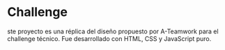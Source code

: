 # Challenge
ste proyecto es una réplica del diseño propuesto por A-Teamwork para el challenge técnico. Fue desarrollado con HTML, CSS y JavaScript puro.
